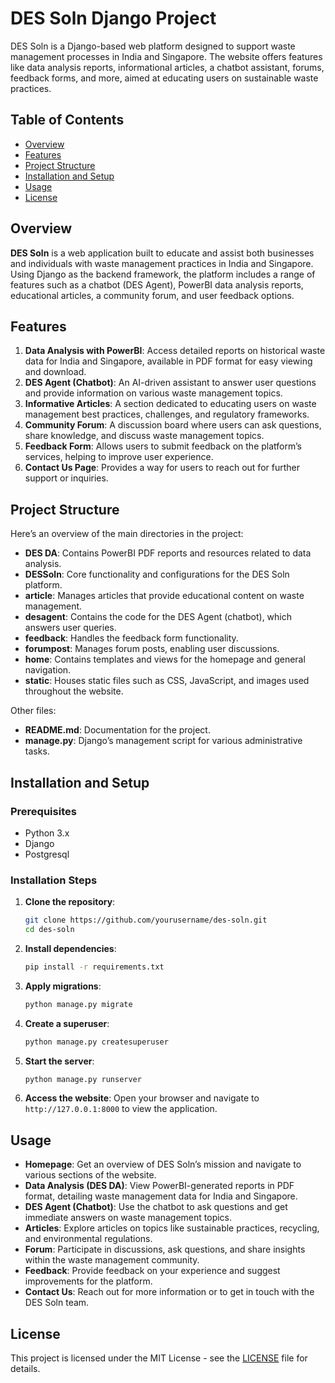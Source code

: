 # DES Soln Django Project

DES Soln is a Django-based web platform designed to support waste management processes in India and Singapore. The website offers features like data analysis reports, informational articles, a chatbot assistant, forums, feedback forms, and more, aimed at educating users on sustainable waste practices.

## Table of Contents

- [Overview](#overview)
- [Features](#features)
- [Project Structure](#project-structure)
- [Installation and Setup](#installation-and-setup)
- [Usage](#usage)
- [License](#license)

## Overview

**DES Soln** is a web application built to educate and assist both businesses and individuals with waste management practices in India and Singapore. Using Django as the backend framework, the platform includes a range of features such as a chatbot (DES Agent), PowerBI data analysis reports, educational articles, a community forum, and user feedback options.

## Features

1. **Data Analysis with PowerBI**: Access detailed reports on historical waste data for India and Singapore, available in PDF format for easy viewing and download.
2. **DES Agent (Chatbot)**: An AI-driven assistant to answer user questions and provide information on various waste management topics.
3. **Informative Articles**: A section dedicated to educating users on waste management best practices, challenges, and regulatory frameworks.
4. **Community Forum**: A discussion board where users can ask questions, share knowledge, and discuss waste management topics.
5. **Feedback Form**: Allows users to submit feedback on the platform’s services, helping to improve user experience.
6. **Contact Us Page**: Provides a way for users to reach out for further support or inquiries.

## Project Structure

Here’s an overview of the main directories in the project:

- **DES DA**: Contains PowerBI PDF reports and resources related to data analysis.
- **DESSoln**: Core functionality and configurations for the DES Soln platform.
- **article**: Manages articles that provide educational content on waste management.
- **desagent**: Contains the code for the DES Agent (chatbot), which answers user queries.
- **feedback**: Handles the feedback form functionality.
- **forumpost**: Manages forum posts, enabling user discussions.
- **home**: Contains templates and views for the homepage and general navigation.
- **static**: Houses static files such as CSS, JavaScript, and images used throughout the website.

Other files:
- **README.md**: Documentation for the project.
- **manage.py**: Django’s management script for various administrative tasks.

## Installation and Setup

### Prerequisites

- Python 3.x
- Django
- Postgresql

### Installation Steps

1. **Clone the repository**:
   ```bash
   git clone https://github.com/yourusername/des-soln.git
   cd des-soln
   ```

2. **Install dependencies**:
   ```bash
   pip install -r requirements.txt
   ```

3. **Apply migrations**:
   ```bash
   python manage.py migrate
   ```

4. **Create a superuser**:
   ```bash
   python manage.py createsuperuser
   ```

5. **Start the server**:
   ```bash
   python manage.py runserver
   ```

6. **Access the website**:
   Open your browser and navigate to `http://127.0.0.1:8000` to view the application.

## Usage

- **Homepage**: Get an overview of DES Soln’s mission and navigate to various sections of the website.
- **Data Analysis (DES DA)**: View PowerBI-generated reports in PDF format, detailing waste management data for India and Singapore.
- **DES Agent (Chatbot)**: Use the chatbot to ask questions and get immediate answers on waste management topics.
- **Articles**: Explore articles on topics like sustainable practices, recycling, and environmental regulations.
- **Forum**: Participate in discussions, ask questions, and share insights within the waste management community.
- **Feedback**: Provide feedback on your experience and suggest improvements for the platform.
- **Contact Us**: Reach out for more information or to get in touch with the DES Soln team.

## License

This project is licensed under the MIT License - see the [LICENSE](LICENSE) file for details.




